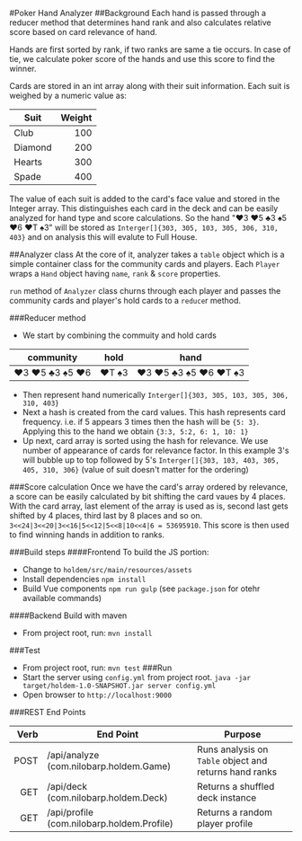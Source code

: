 #Poker Hand Analyzer
##Background
Each hand is passed through a reducer method that determines hand rank and also calculates relative score based on card relevance of hand.

Hands are first sorted by rank, if two ranks are same a tie occurs.
In case of tie, we calculate poker score of the hands and use this
score to find the winner.

Cards are stored in an int array along with their suit information.
Each suit is weighed by a numeric value as:

| Suit              | Weight  |
| ---------------| ---------:|
| Club             | 100       |
| Diamond      | 200       |
| Hearts          | 300       |
| Spade          | 400       |

The value of each suit is added to the card's face value and stored in the Integer array. This distinguishes each card in the deck and can be easily analyzed for hand type and score calculations. So the hand "♥3 ♥5 ♣3 ♠5 ♥6 ♥T ♠3" will be stored as `Interger[]{303, 305, 103, 305, 306, 310, 403}` and on analysis this will evalute to Full House.

##Analyzer class
At the core of it, analyzer takes a `table` object which is a simple container class for the community cards and players. Each `Player` wraps a `Hand` object having `name`, `rank` & `score` properties.

`run` method of `Analyzer` class churns through each player and passes the community cards and player's hold cards to a `reduce`r method.

###Reducer method
- We start by combining the commuity and hold cards 

|community|hold|hand|
|---------|----|----|
|♥3 ♥5 ♣3 ♠5 ♥6|♥T ♠3|♥3 ♥5 ♣3 ♠5 ♥6 ♥T ♠3

- Then represent hand numerically `Interger[]{303, 305, 103, 305, 306, 310, 403}`
- Next a hash is created from the card values. This hash represents card frequency. i.e. if 5 appears 3 times then the hash will be `{5: 3}`. Applying this to the hand we obtain `{3:3, 5:2, 6: 1, 10: 1}`
- Up next, card array is sorted using the hash for relevance. We use number of appearance of cards for relevance factor. In this example 3's will bubble up to top followed by 5's `Interger[]{303, 103, 403, 305, 405, 310, 306}` (value of suit doesn't matter for the ordering)

###Score calculation
Once we have the card's array ordered by relevance, a score can be easily calculated by bit shifting the card vaues by 4 places. With the card array, last element of the array is used as is, second last gets shifted by 4 places, third last by 8 places and so on. `3<<24|3<<20|3<<16|5<<12|5<<8|10<<4|6 = 53695910`. This score is then used to find winning hands in addition to ranks.

###Build steps
####Frontend
To build the JS portion:
- Change to `holdem/src/main/resources/assets`
- Install dependencies `npm install`
- Build Vue components `npm run gulp` (see `package.json` for otehr available commands)

####Backend
Build with maven
- From project root, run: `mvn install`

###Test
- From project root, run: `mvn test`
###Run
- Start the server using `config.yml` from project root.
`java -jar target/holdem-1.0-SNAPSHOT.jar server config.yml`
- Open browser to `http://localhost:9000`

###REST End Points

| Verb | End Point | Purpose |
|-------:|-------------|-----------|
| POST | /api/analyze (com.nilobarp.holdem.Game) | Runs analysis on `Table` object and returns hand ranks|
| GET   |  /api/deck (com.nilobarp.holdem.Deck) | Returns a shuffled deck instance |
|  GET  |   /api/profile (com.nilobarp.holdem.Profile) | Returns a random player profile |
